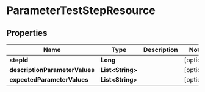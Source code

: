 
# ParameterTestStepResource

## Properties
Name | Type | Description | Notes
------------ | ------------- | ------------- | -------------
**stepId** | **Long** |  |  [optional]
**descriptionParameterValues** | **List&lt;String&gt;** |  |  [optional]
**expectedParameterValues** | **List&lt;String&gt;** |  |  [optional]



